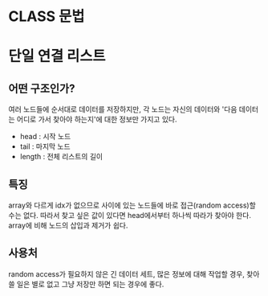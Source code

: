 # CLASS 문법

# 단일 연결 리스트
## 어떤 구조인가?
여러 노드들에 순서대로 데이터를 저장하지만, 각 노드는 자신의 데이터와 '다음 데이터는 어디로 가서 찾아야 하는지'에 대한 정보만 가지고 있다.
* head : 시작 노드
* tail : 마지막 노드
* length : 전체 리스트의 길이

## 특징
array와 다르게 idx가 없으므로 사이에 있는 노드들에 바로 접근(random access)할 수는 없다.
따라서 찾고 싶은 값이 있다면 head에서부터 하나씩 따라가 찾아야 한다.
array에 비해 노드의 삽입과 제거가 쉽다.

## 사용처
random access가 필요하지 않은 긴 데이터 세트, 많은 정보에 대해 작업할 경우, 찾아 쓸 일은 별로 없고 그냥 저장만 하면 되는 경우에 좋다.

